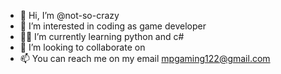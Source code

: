 - 👋 Hi, I’m @not-so-crazy
- 👀 I’m interested in coding as game developer
- 👨‍💻 I’m currently learning python and c#
- 📳 I’m looking to collaborate on 
- 📫 You can reach me on my email mpgaming122@gmail.com

<!---
not-so-crazy/not-so-crazy is a ✨ special ✨ repository because its `README.md` (this file) appears on your GitHub profile.
You can click the Preview link to take a look at your changes.
--->
